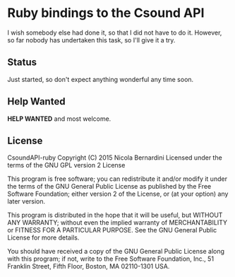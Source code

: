 # Ruby bindings to the Csound API

I wish somebody else had done it, so that I did not have to do it. However, so
far nobody has undertaken this task, so I'll give it a try.

## Status

Just started, so don't expect anything wonderful any time soon.

## Help Wanted

**HELP WANTED** and most welcome.

## License

  CsoundAPI-ruby
  Copyright (C) 2015 Nicola Bernardini
  Licensed under the terms of the GNU GPL version 2 License

  This program is free software; you can redistribute it and/or modify
  it under the terms of the GNU General Public License as published by
  the Free Software Foundation; either version 2 of the License, or
  (at your option) any later version.

  This program is distributed in the hope that it will be useful,
  but WITHOUT ANY WARRANTY; without even the implied warranty of
  MERCHANTABILITY or FITNESS FOR A PARTICULAR PURPOSE.  See the
  GNU General Public License for more details.

  You should have received a copy of the GNU General Public License along
  with this program; if not, write to the Free Software Foundation, Inc.,
  51 Franklin Street, Fifth Floor, Boston, MA 02110-1301 USA.
